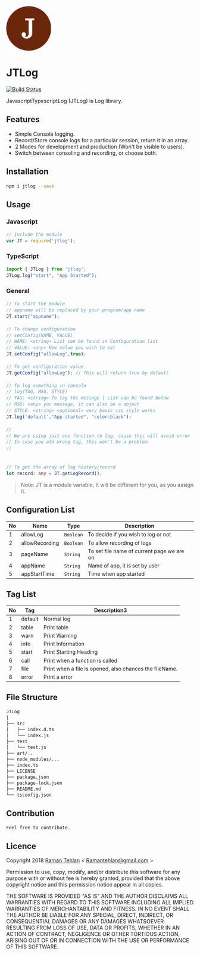 
<img src="https://raw.githubusercontent.com/ramantehlan/JTLog/develop/art/JTLog.png" width="120px">

# JTLog

[![Build Status](https://travis-ci.org/ramantehlan/JTLog.svg?branch=master)](https://travis-ci.org/ramantehlan/JTLog)

JavascriptTypescriptLog (JTLog) is Log library.

## Features 

- Simple Console logging.
- Record/Store console logs for a particular session, return it in an array.
- 2 Modes for development and production (Won't be visible to users).
- Switch between consoling and recording, or choose both.

## Installation 

```sh
npm i jtlog --save
```
## Usage

### Javascript

```javascript
// Include the module
var JT = require('jtlog');

```

### TypeScript
```typescript
import { JTLog } from 'jtlog';
JTLog.log("start", "App Started");
```

### General

```Typescript
// To start the module 
// appname will be replaced by your program/app name
JT.start("appname");

// To change configuration
// setConfig(NAME, VALUE)
// NAME: <string> List can be found in Configuration list
// VALUE: <any> New value you wish to set
JT.setConfig("allowLog",true);

// To get configuration value
JT.getConfig("allowLog"); // This will return true by default

// To log something in console
// log(TAG, MSG, STYLE)
// TAG: <string> To tag the message | List can be found below
// MSG: <any> you message, it can also be a object
// STYLE: <string> <optional> very basic css style works
JT.log('default',"App started", "color:black");

//
// We are using just one function to log, cause this will avoid error
// In case you add wrong tag, this won't be a problem.
//


// To get the array of log history/record 
let record: any = JT.getLogRecord();
```

> Note: JT is a module variable, It will be different for you, as you assign it.

## Configuration List

No | Name | Type | Description |
---|------|------|-------------|
1  | allowLog | `Boolean` | To decide if you wish to log or not
2  | allowRecording | `Boolean` | To allow recording of logs
3  | pageName | `String` | To set file name of current page we are on. 
4  | appName  | `String` | Name of app, it is set by user
5  | appStartTime | `String` | Time when app started


## Tag List

No | Tag | Description3  
---|------|------------|
1 | default | Normal log
2 | table | Print table
3 | warn | Print Warning 
4 | info | Print Information 
5 | start | Print Starting Heading
6 | call | Print when a function is called
7 | file | Print when a file is opened, also chances the fileName.
8 | error | Print a error 

## File Structure 

```
JTLog
|
├── src
│   ├── index.d.ts
│   └── index.js
├── test
│   └── test.js
├── art/..
├── node_modules/...
├── index.ts
├── LICENSE
├── package.json
├── package-lock.json
├── README.md
└── tsconfig.json
```

## Contribution
    Feel free to contribute.

## Licence

Copyright 2018 [Raman Tehlan]("https://ramantehlan.github.io") < Ramantehlan@gmail.com >

Permission to use, copy, modify, and/or distribute this software for any purpose with or without fee is hereby granted, provided that the above copyright notice and this permission notice appear in all copies.

THE SOFTWARE IS PROVIDED "AS IS" AND THE AUTHOR DISCLAIMS ALL WARRANTIES WITH REGARD TO THIS SOFTWARE INCLUDING ALL IMPLIED WARRANTIES OF MERCHANTABILITY AND FITNESS. IN NO EVENT SHALL THE AUTHOR BE LIABLE FOR ANY SPECIAL, DIRECT, INDIRECT, OR CONSEQUENTIAL DAMAGES OR ANY DAMAGES WHATSOEVER RESULTING FROM LOSS OF USE, DATA OR PROFITS, WHETHER IN AN ACTION OF CONTRACT, NEGLIGENCE OR OTHER TORTIOUS ACTION, ARISING OUT OF OR IN CONNECTION WITH THE USE OR PERFORMANCE OF THIS SOFTWARE.

